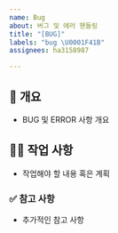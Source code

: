 ```yaml
---
name: Bug
about: 버그 및 에러 핸들링
title: "[BUG]"
labels: "bug \U0001F41B"
assignees: ha3158987

---
```


## 📌 개요

* BUG 및 ERROR 사항 개요

## 👩‍💻 작업 사항

* 작업해야 할 내용 혹은 계획 

### ✅ 참고 사항

* 추가적인 참고 사항

